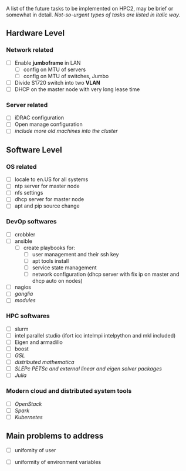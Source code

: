 A list of the future tasks to be implemented on HPC2, may be brief or somewhat in detail. *Not-so-urgent types of tasks are listed in italic way.*

## Hardware Level

### Network related

- [ ] Enable **jumboframe** in LAN
  - [ ] config on MTU of servers
  - [ ] config on MTU of switches, Jumbo
- [ ] Divide S1720 switch into two **VLAN**
- [ ] DHCP on the master node with very long lease time

### Server related

- [ ] iDRAC configuration
- [ ] Open manage configuration
- [ ] *include more old machines into the cluster*

## Software Level

### OS related

- [ ] locale to en.US for all systems
- [ ] ntp server for master node
- [ ] nfs settings
- [ ] dhcp server for master node
- [ ] apt and pip source change

### DevOp softwares

- [ ] crobbler
- [ ] ansible
  - [ ] create playbooks for:
    - [ ] user management and their ssh key
    - [ ] apt tools install
    - [ ] service state management
    - [ ] network configuration (dhcp server with fix ip on master and dhcp auto on nodes)
- [ ] nagios
- [ ] *ganglia*
- [ ] *modules*

### HPC softwares

- [ ] slurm
- [ ] intel parallel studio (ifort icc intelmpi intelpython and mkl included)
- [ ] Eigen and armadillo
- [ ] boost
- [ ] *GSL*
- [ ] *distributed mathematica*
- [ ] *SLEPc PETSc and external linear and eigen solver packages*
- [ ] *Julia*

### Modern cloud and distributed system tools

- [ ] *OpenStack*
- [ ] *Spark*
- [ ] *Kubernetes*

## Main problems to address

- [ ] unifomity of user
- [ ] uniformity of environment variables


